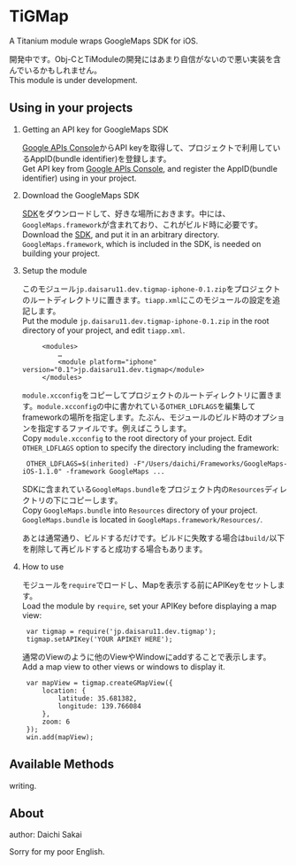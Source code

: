 # TiGMap #

A Titanium module wraps GoogleMaps SDK for iOS.


開発中です。Obj-CとTiModuleの開発にはあまり自信がないので悪い実装を含んでいるかもしれません。  
This module is under development.


## Using in your projects ##


1. Getting an API key for GoogleMaps SDK
	
	[Google APIs Console](https://code.google.com/apis/console/)からAPI keyを取得して、プロジェクトで利用しているAppID(bundle identifier)を登録します。  
	Get API key from [Google APIs Console](https://code.google.com/apis/console/), and register the AppID(bundle identifier) using in your project.


2. Download the GoogleMaps SDK

	[SDK](https://developers.google.com/maps/documentation/ios/start?hl=ja)をダウンロードして、好きな場所におきます。中には、`GoogleMaps.framework`が含まれており、これがビルド時に必要です。  
	Download the [SDK](https://developers.google.com/maps/documentation/ios/start?hl=ja), and put it in an arbitrary directory. `GoogleMaps.framework`, which is included in the SDK, is needed on building your project. 
	
	
3. Setup the module

	このモジュール`jp.daisaru11.dev.tigmap-iphone-0.1.zip`をプロジェクトのルートディレクトリに置きます。`tiapp.xml`にこのモジュールの設定を追記します。  
	Put the module `jp.daisaru11.dev.tigmap-iphone-0.1.zip` in the root directory of your project, and edit `tiapp.xml`.
	
			<modules>
				…
				<module platform="iphone" version="0.1">jp.daisaru11.dev.tigmap</module>
			</modules>


	`module.xcconfig`をコピーしてプロジェクトのルートディレクトリに置きます。`module.xcconfig`の中に書かれている`OTHER_LDFLAGS`を編集してframeworkの場所を指定します。たぶん、モジュールのビルド時のオプションを指定するファイルです。例えばこうします。  	
	Copy `module.xcconfig` to the root directory of your project. Edit `OTHER_LDFLAGS` option to specify the directory including the framework: 
	
		OTHER_LDFLAGS=$(inherited) -F"/Users/daichi/Frameworks/GoogleMaps-iOS-1.1.0" -framework GoogleMaps ...
	
	SDKに含まれている`GoogleMaps.bundle`をプロジェクト内の`Resources`ディレクトリの下にコピーします。  
	Copy `GoogleMaps.bundle` into `Resources` directory of your project. `GoogleMaps.bundle` is located in `GoogleMaps.framework/Resources/`.
	
	あとは通常通り、ビルドするだけです。ビルドに失敗する場合は`build/`以下を削除して再ビルドすると成功する場合もあります。
	
	
4. How to use

	モジュールを`require`でロードし、Mapを表示する前にAPIKeyをセットします。  
	Load the module by `require`, set your APIKey before displaying a map view:
	
		var tigmap = require('jp.daisaru11.dev.tigmap');
		tigmap.setAPIKey('YOUR APIKEY HERE');
		
	通常のViewのように他のViewやWindowにaddすることで表示します。  
	Add a map view to other views or windows to display it.
	
		var mapView = tigmap.createGMapView({
        	location: {
            	latitude: 35.681382,
               	longitude: 139.766084
        	},
        	zoom: 6
        });
        win.add(mapView);
        

## Available Methods ##

writing.

## About ##

author: Daichi Sakai   
   
Sorry for my poor English.